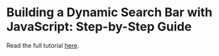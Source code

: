 # Building a Dynamic Search Bar with JavaScript: Step-by-Step Guide

Read the full tutorial [here]().
